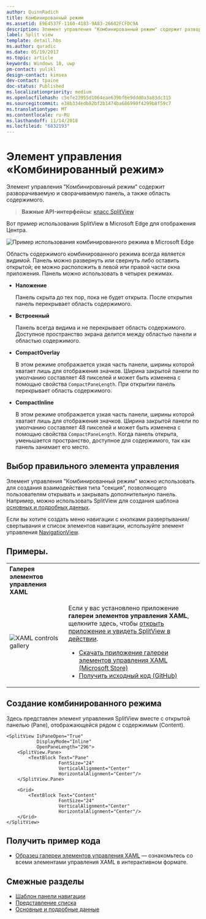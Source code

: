 ```yaml
---
author: QuinnRadich
title: Комбинированный режим
ms.assetid: E9E4537F-1160-4183-9A83-26602FCFDC9A
description: Элемент управления "Комбинированный режим" содержит разворачиваемую и сворачиваемую панель, а также область содержимого.
label: Split view
template: detail.hbs
ms.author: quradic
ms.date: 05/19/2017
ms.topic: article
keywords: Windows 10, uwp
pm-contact: yulikl
design-contact: kimsea
dev-contact: tpaine
doc-status: Published
ms.localizationpriority: medium
ms.openlocfilehash: c5efe23955d1064eae639bf6e9ddd0a3a83dc315
ms.sourcegitcommit: e38b334edb82bf2b1474ba686990f4299b8f59c7
ms.translationtype: MT
ms.contentlocale: ru-RU
ms.lasthandoff: 11/14/2018
ms.locfileid: "6832193"
---
```

# <a name="split-view-control"></a>Элемент управления «Комбинированный режим»

Элемент управления "Комбинированный режим" содержит разворачиваемую и сворачиваемую панель, а также область содержимого.

> **Важные API-интерфейсы**: [класс SplitView](https://msdn.microsoft.com/library/windows/apps/dn864360)

Вот пример использования SplitView в Microsoft Edge для отображения Центра.

![Пример использования комбинированного режима в Microsoft Edge](images/split_view_Edge.png)


 Область содержимого комбинированного режима всегда является видимой. Панель можно развернуть или свернуть либо оставить открытой; ее можно расположить в левой или правой части окна приложения. Панель можно использовать в четырех режимах.

-   **Наложение**

    Панель скрыта до тех пор, пока не будет открыта. После открытия панель перекрывает область содержимого.

-   **Встроенный**

    Панель всегда видима и не перекрывает область содержимого. Доступное пространство экрана делится между областью панели и областью содержимого.

-   **CompactOverlay**

    В этом режиме отображается узкая часть панели, ширины которой хватает лишь для отображения значков. Ширина закрытой панели по умолчанию составляет 48 пикселей и может быть изменена с помощью свойства `CompactPaneLength`. При открытии панель перекрывает область содержимого.

-   **CompactInline**

    В этом режиме отображается узкая часть панели, ширины которой хватает лишь для отображения значков. Ширина закрытой панели по умолчанию составляет 48 пикселей и может быть изменена с помощью свойства `CompactPaneLength`. Когда панель открыта, уменьшается пространство, доступное для содержимого, так как панель занимает его место.

## <a name="is-this-the-right-control"></a>Выбор правильного элемента управления

Элемент управления "Комбинированный режим" можно использовать для создания взаимодействия типа "секция", позволяющего пользователям открывать и закрывать дополнительную панель. Например, можно использовать SplitView для создания шаблона [основных и подробных данных](master-details.md).

Если вы хотите создать меню навигации с кнопками развертывания/свертывания и список элементов навигации, используйте элемент управления [NavigationView](navigationview.md).

## <a name="examples"></a>Примеры.

<table>
<th align="left">Галерея элементов управления XAML<th>
<tr>
<td><img src="images/xaml-controls-gallery-sm.png" alt="XAML controls gallery"></img></td>
<td>
    <p>Если у вас установлено приложение <strong style="font-weight: semi-bold">галереи элементов управления XAML</strong>, щелкните здесь, чтобы <a href="xamlcontrolsgallery:/item/SplitView">открыть приложение и увидеть SplitView в действии</a>.</p>
    <ul>
    <li><a href="https://www.microsoft.com/store/productId/9MSVH128X2ZT">Скачать приложение галереи элементов управления XAML (Microsoft Store)</a></li>
    <li><a href="https://github.com/Microsoft/Windows-universal-samples/tree/master/Samples/XamlUIBasics">Получить исходный код (GitHub)</a></li>
    </ul>
</td>
</tr>
</table>

## <a name="create-a-split-view"></a>Создание комбинированного режима

Здесь представлен элемент управления SplitView вместе с открытой панелью (Pane), отображающейся рядом с содержимым (Content).
```xaml
<SplitView IsPaneOpen="True"
           DisplayMode="Inline"
           OpenPaneLength="296">
    <SplitView.Pane>
        <TextBlock Text="Pane"
                   FontSize="24"
                   VerticalAlignment="Center"
                   HorizontalAlignment="Center"/>
    </SplitView.Pane>

    <Grid>
        <TextBlock Text="Content"
                   FontSize="24"
                   VerticalAlignment="Center"
                   HorizontalAlignment="Center"/>
    </Grid>
</SplitView>
```

## <a name="get-the-sample-code"></a>Получить пример кода

- [Образец галереи элементов управления XAML](https://github.com/Microsoft/Windows-universal-samples/tree/master/Samples/XamlUIBasics) — ознакомьтесь со всеми элементами управления XAML в интерактивном формате.

## <a name="related-topics"></a>Смежные разделы
- [Шаблон панели навигации](navigationview.md)
- [Представление списка](lists.md)
- [Основные и подробные данные](master-details.md)